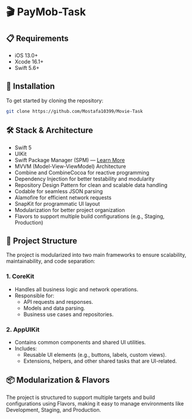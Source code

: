 # 🎬 PayMob-Task

## 📋 Requirements

- iOS 13.0+
- Xcode 16.1+
- Swift 5.6+

## 🚀 Installation

To get started by cloning the repository:

```bash
git clone https://github.com/Mostafa10399/Movie-Task
```

## 🛠 Stack & Architecture

- Swift 5
- UIKit
- Swift Package Manager (SPM) — [Learn More](https://swift.org/package-manager/)
- MVVM (Model-View-ViewModel) Architecture
- Combine and CombineCocoa for reactive programming
- Dependency Injection for better testability and modularity
- Repository Design Pattern for clean and scalable data handling
- Codable for seamless JSON parsing
- Alamofire for efficient network requests
- SnapKit for programmatic UI layout
- Modularization for better project organization
- Flavors to support multiple build configurations (e.g., Staging, Production)

## 🧩 Project Structure

The project is modularized into two main frameworks to ensure scalability, maintainability, and code separation:

### 1. CoreKit
- Handles all business logic and network operations.
- Responsible for:
  - API requests and responses.
  - Models and data parsing.
  - Business use cases and repositories.

### 2. AppUIKit
- Contains common components and shared UI utilities.
- Includes:
  - Reusable UI elements (e.g., buttons, labels, custom views).
  - Extensions, helpers, and other shared tasks that are UI-related.

## 📦 Modularization & Flavors

The project is structured to support multiple targets and build configurations using Flavors, making it easy to manage environments like Development, Staging, and Production.
